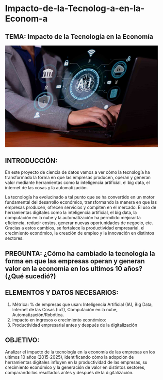 # Impacto-de-la-Tecnolog-a-en-la-Econom-a

## TEMA: Impacto de la Tecnología en la Economía

<div align="center">
  <img src="IMG-20250924-WA0008.jpg" alt="Imagen de ">
</div>

## INTRODUCCIÓN:

En este proyecto de ciencia de datos vamos a ver cómo la tecnología ha transformado la forma en que las empresas producen, operan y generan valor mediante herramientas como la inteligencia artificial, el big data, el internet de las cosas y la automatización. 

La tecnología ha evolucinado a tal punto que se ha convertido en un motor fundamental del desarrollo económico, transformando la manera en que las empresas producen, ofrecen servicios y compiten en el mercado. El uso de herramientas digitales como la inteligencia artificial, el big data, la computación en la nube y la automatización ha permitido mejorar la eficiencia, reducir costos, generar nuevas oportunidades de negocio, etc. Gracias a estos cambios, se fortalece la productividad empresarial, el crecimiento económico, la creación de empleo y la innovación en distintos sectores.

## PREGUNTA: ¿Cómo ha cambiado la tecnología la forma en que las empresas operan y generan valor en la economía en los ultimos 10 años? (¿Qué sucedió?)

## ELEMENTOS Y DATOS NECESARIOS:

1. Métrica: % de empresas que usan: Inteligencia Artificial (IA), Big Data, Internet de las Cosas (IoT), Computación en la nube, Automatización/Robótica.
2. Impacto en ingresos o crecimiento económico:
3. Productividad empresarial antes y después de la digitalización

## OBJETIVO:

Analizar el impacto de la tecnología en la economía de las empresas en los ultimos 10 años (2015-2025), identificando cómo la adopción de herramientas digitales influyen en la productividad de las empresas, su crecimiento económico y la generación de valor en distintos sectores, comparando los resultados antes y después de la digitalización.

